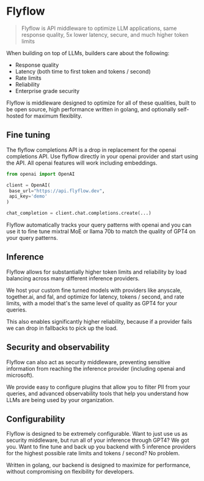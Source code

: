 # Flyflow 

> Flyflow is API middleware to optimize LLM applications, same response quality, 5x lower latency, secure, and much higher token limits

When building on top of LLMs, builders care about the following: 

- Response quality 
- Latency (both time to first token and tokens / second)
- Rate limits 
- Reliability
- Enterprise grade security

Flyflow is middleware designed to optimize for all of these qualities, built to be open source, high performance written in golang, and optionally self-hosted for maximum flexiblity.

## Fine tuning 

The flyflow completions API is a drop in replacement for the openai completions API. Use flyflow directly in your openai provider and start using the API. All openai features will work including embeddings. 

```python 
from openai import OpenAI

client = OpenAI(
 base_url="https://api.flyflow.dev",
 api_key='demo'
)

chat_completion = client.chat.completions.create(...)
```

Flyflow automatically tracks your query patterns with openai and you can use it to fine tune mixtral MoE or llama 70b to match the quality of GPT4 on your query patterns. 

## Inference 

Flyflow allows for substantially higher token limits and reliability by load balancing across many different inference providers. 

We host your custom fine turned models with providers like anyscale, together.ai, and fal, and optimize for latency, tokens / second, and rate limits, with a model that's the same level of quality as GPT4 for your queries. 

This also enables significantly higher reliability, because if a provider fails we can drop in fallbacks to pick up the load. 

## Security and observability

Flyflow can also act as security middleware, preventing sensitive information from reaching the inference provider (including openai and microsoft). 

We provide easy to configure plugins that allow you to filter PII from your queries, and advanced observability tools that help you understand how LLMs are being used by your organization.

## Configurability

Flyflow is designed to be extremely configurable. Want to just use us as security middleware, but run all of your inference through GPT4? We got you. Want to fine tune and back up you backend with 5 inference providers for the highest possible rate limits and tokens / second? No problem. 

Written in golang, our backend is designed to maximize for performance, without compromising on flexibility for developers. 


